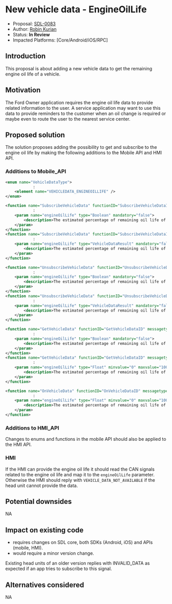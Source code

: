 # New vehicle data - EngineOilLife

* Proposal: [SDL-0083](0083-New-vehicle-data-EngineOilLife.md)
* Author: [Robin Kurian](https://github.com/robinmk)
* Status: **In Review**
* Impacted Platforms: [Core/Android/iOS/RPC]

## Introduction

This proposal is about adding a new vehicle data to get the remaining engine oil life of a vehicle.

## Motivation

The Ford Owner application requires the engine oil life data to provide related information to the user.
A service application may want to use this data to provide reminders to the customer when an oil change is required or maybe even to route the user to the nearest service center.

## Proposed solution

The solution proposes adding the possibility to get and subscribe to the engine oil life by making the following additions to the Mobile API and HMI API.

### Additions to Mobile_API

```xml
<enum name="VehicleDataType">
            :
    <element name="VEHICLEDATA_ENGINEOILLIFE" />
</enum>

<function name="SubscribeVehicleData" functionID="SubscribeVehicleDataID" messagetype="request">
            :
    <param name="engineOilLife" type="Boolean" mandatory="false">
        <description>The estimated percentage of remaining oil life of the engine.</description>
    </param>
</function>
<function name="SubscribeVehicleData" functionID="SubscribeVehicleDataID" messagetype="response">
            :
    <param name="engineOilLife" type="VehicleDataResult" mandatory="false">
        <description>The estimated percentage of remaining oil life of the engine.</description>
    </param>
</function>

<function name="UnsubscribeVehicleData" functionID="UnsubscribeVehicleDataID" messagetype="request">
            :
    <param name="engineOilLife" type="Boolean" mandatory="false">
        <description>The estimated percentage of remaining oil life of the engine.</description>
    </param>
</function>
<function name="UnsubscribeVehicleData" functionID="UnsubscribeVehicleDataID" messagetype="response">
            :
    <param name="engineOilLife" type="VehicleDataResult" mandatory="false">
        <description>The estimated percentage of remaining oil life of the engine.</description>
    </param>
</function>

<function name="GetVehicleData" functionID="GetVehicleDataID" messagetype="request">
            :
	<param name="engineOilLife" type="Boolean" mandatory="false">
        <description>The estimated percentage of remaining oil life of the engine.</description>
    </param>
</function>
<function name="GetVehicleData" functionID="GetVehicleDataID" messagetype="response">
            :
    <param name="engineOilLife" type="Float" minvalue="0" maxvalue="100" mandatory="false">
        <description>The estimated percentage of remaining oil life of the engine.</description>
    </param>
</function>

<function name="OnVehicleData" functionID="OnVehicleDataID" messagetype="notification">
            :
    <param name="engineOilLife" type="Float" minvalue="0" maxvalue="100" mandatory="false">
        <description>The estimated percentage of remaining oil life of the engine.</description>
    </param>
</function>
```

### Additions to HMI_API

Changes to enums and functions in the mobile API should also be applied to the HMI API.

### HMI

If the HMI can provide the engine oil life it should read the CAN signals related to the engine oil life and map it to the `engineOilLife` parameter. Otherwise the HMI should reply with `VEHICLE_DATA_NOT_AVAILABLE` if the head unit cannot provide the data.

## Potential downsides

NA

## Impact on existing code

- requires changes on SDL core, both SDKs (Android, iOS) and APIs (mobile, HMI).
- would require a minor version change.

Existing head units of an older version replies with INVALID_DATA as expected if an app tries to subscribe to this signal.

## Alternatives considered

NA

